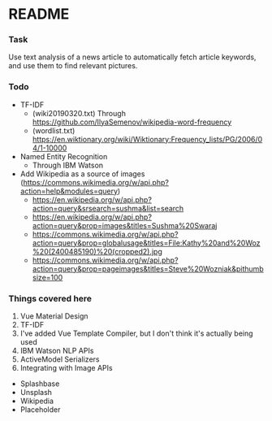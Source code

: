 # README

### Task

Use text analysis of a news article to automatically fetch article keywords, and use them to find relevant pictures.

### Todo

* TF-IDF
  - (wiki20190320.txt) Through https://github.com/IlyaSemenov/wikipedia-word-frequency
  - (wordlist.txt) https://en.wiktionary.org/wiki/Wiktionary:Frequency_lists/PG/2006/04/1-10000
* Named Entity Recognition
  - Through IBM Watson
* Add Wikipedia as a source of images (https://commons.wikimedia.org/w/api.php?action=help&modules=query)
  - https://en.wikipedia.org/w/api.php?action=query&srsearch=sushma&list=search
  - https://en.wikipedia.org/w/api.php?action=query&prop=images&titles=Sushma%20Swaraj
  - https://commons.wikimedia.org/w/api.php?action=query&prop=globalusage&titles=File:Kathy%20and%20Woz%20(2400485190)%20(cropped2).jpg
  - https://commons.wikimedia.org/w/api.php?action=query&prop=pageimages&titles=Steve%20Wozniak&pithumbsize=100

### Things covered here

1. Vue Material Design
1. TF-IDF
1. I've added Vue Template Compiler, but I don't think it's actually being used
1. IBM Watson NLP APIs
1. ActiveModel Serializers
1. Integrating with Image APIs
  - Splashbase
  - Unsplash
  - Wikipedia
  - Placeholder
